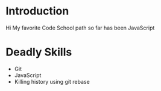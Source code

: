 Introduction
==========
Hi
My favorite Code School path so far has been JavaScript

Deadly Skills
==========
* Git
* JavaScript
* Killing history using git rebase